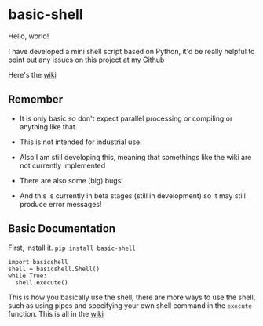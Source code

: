 # basic-shell

Hello, world!

I have developed a mini shell script based on Python,
it'd be really helpful to point out any issues on this
project at my [Github](https://github.com/potato-pack/basic-shell/)

Here's the [wiki](https://github.com/potato-pack/basic-shell/wiki)

## Remember
  * It is only basic
  so don't expect parallel processing
  or compiling or anything like that.


  * This is not intended for industrial use.

  * Also I am still developing this, meaning that
  somethings like the wiki are not currently implemented

  * There are also some (big) bugs!

  * And this is currently in beta stages (still in development)
  so it may still produce error messages!


## Basic Documentation
  First, install it.
  `pip install basic-shell`

  ```
  import basicshell
  shell = basicshell.Shell()
  while True:
    shell.execute()
  ```

  This is how you basically use the shell,
  there are more ways to use the shell, such as
  using pipes and specifying your own shell
  command in the `execute` function. This is all in the [wiki](https://github.com/potato-pack/basic-shell/wiki)